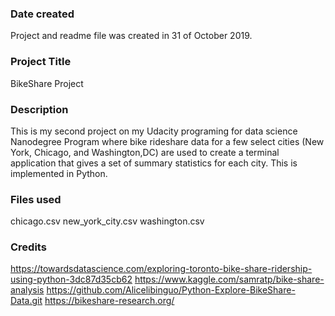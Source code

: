 ### Date created
Project and readme file was created in 31 of October 2019.

### Project Title
BikeShare Project

### Description
This is my second project on my Udacity programing for data science Nanodegree Program
where bike rideshare data for a few select cities (New York, Chicago, and Washington,DC)
are used to create a terminal application that gives a set of summary statistics for each
city. This is implemented in Python.

### Files used
chicago.csv
new_york_city.csv
washington.csv

### Credits
https://towardsdatascience.com/exploring-toronto-bike-share-ridership-using-python-3dc87d35cb62
https://www.kaggle.com/samratp/bike-share-analysis
https://github.com/Alicelibinguo/Python-Explore-BikeShare-Data.git
https://bikeshare-research.org/
